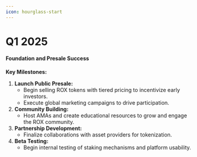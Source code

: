 ```yaml
---
icon: hourglass-start
---
```


# Q1 2025

#### **Foundation and Presale Success**

**Key Milestones:**

1. **Launch Public Presale:**
   * Begin selling ROX tokens with tiered pricing to incentivize early investors.
   * Execute global marketing campaigns to drive participation.
2. **Community Building:**
   * Host AMAs and create educational resources to grow and engage the ROX community.
3. **Partnership Development:**
   * Finalize collaborations with asset providers for tokenization.
4. **Beta Testing:**
   * Begin internal testing of staking mechanisms and platform usability.
